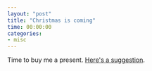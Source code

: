 ```yaml
---
layout: "post"
title: "Christmas is coming"
time: 00:00:00
categories: 
- misc
---
```

Time to buy me a present. <a href="http://www.tweaknews.net/reviews/samsung241mp/" target="_blank">Here's a suggestion</a>.